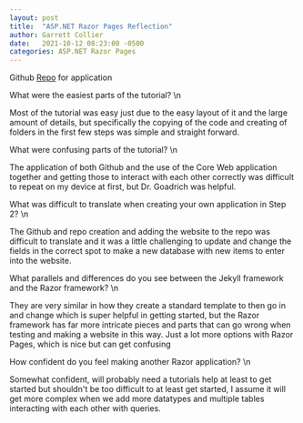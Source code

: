 ```yaml
---
layout: post
title:  "ASP.NET Razor Pages Reflection"
author: Garrett Collier
date:   2021-10-12 08:23:00 -0500
categories: ASP.NET Razor Pages
---
```


Github [Repo](https://github.com/garrettcallyer/csci340lab7) for application

What were the easiest parts of the tutorial? \n

Most of the tutorial was easy just due to the easy layout of it and the large amount of details, but specifically the copying of the code and creating of folders in the first few steps was simple and straight forward.

What were confusing parts of the tutorial? \n

The application of both Github and the use of the Core Web application together and getting those to interact with each other correctly was difficult to repeat on my device at first, but Dr. Goadrich was helpful.

What was difficult to translate when creating your own application in Step 2? \n

The Github and repo creation and adding the website to the repo was difficult to translate and it was a little challenging to update and change the fields in the correct spot to make a new database with new items to enter into the website.

What parallels and differences do you see between the Jekyll framework and the Razor framework? \n

They are very similar in how they create a standard template to then go in and change which is super helpful in getting started, but the Razor framework has far more intricate pieces and parts that can go wrong when  testing and making a website in this way. Just a lot more options with Razor Pages, which is nice but can get confusing

How confident do you feel making another Razor application? \n

Somewhat confident, will probably need a tutorials help at least to get started but shouldn't be too difficult to at least get started, I assume it will get more complex when we add more datatypes and multiple tables interacting with each other with queries.
